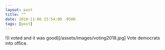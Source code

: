```yaml
---
layout: post
title: ""
date: 2018-11-06 15:54:00 -0500
tags: [post]
---
```

!(I voted and it was good)[/assets/images/voting2018.jpg]
Vote democrats into office.
